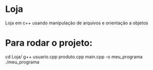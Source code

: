 # Loja
Loja em c++ usando manipulação de arquivos e orientação a objetos
# Para rodar o projeto:
cd Loja/ 
g++ usuario.cpp produto.cpp main.cpp -o meu_programa 
./meu_programa 
